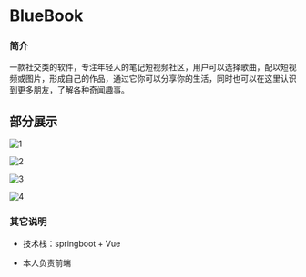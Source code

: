 # BlueBook

### 简介

一款社交类的软件，专注年轻人的笔记短视频社区，用户可以选择歌曲，配以短视频或图片，形成自己的作品，通过它你可以分享你的生活，同时也可以在这里认识到更多朋友，了解各种奇闻趣事。

## 部分展示

![1](https://mypic-bucket.oss-cn-hangzhou.aliyuncs.com/202208261701488.gif)

![2](https://mypic-bucket.oss-cn-hangzhou.aliyuncs.com/202208261622105.png)

![3](https://mypic-bucket.oss-cn-hangzhou.aliyuncs.com/202208261622106.png)

![4](https://mypic-bucket.oss-cn-hangzhou.aliyuncs.com/202208261622107.png)

### 其它说明

- 技术栈：springboot + Vue

- 本人负责前端
